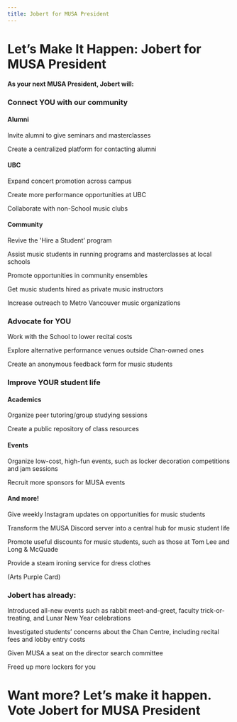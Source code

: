 ```yaml
---
title: Jobert for MUSA President
---
```

# Let’s Make It Happen: Jobert for MUSA President
#### As your next MUSA President, Jobert will:
### Connect YOU with our community
#### Alumni
Invite alumni to give seminars and masterclasses

Create a centralized platform for contacting alumni

#### UBC
Expand concert promotion across campus

Create more performance opportunities at UBC

Collaborate with non-School music clubs

#### Community
Revive the 'Hire a Student' program

Assist music students in running programs and masterclasses at local schools

Promote opportunities in community ensembles

Get music students hired as private music instructors

Increase outreach to Metro Vancouver music organizations

### Advocate for YOU
Work with the School to lower recital costs

Explore alternative performance venues outside Chan-owned ones

Create an anonymous feedback form for music students

### Improve YOUR student life
#### Academics
Organize peer tutoring/group studying sessions

Create a public repository of class resources

#### Events
Organize low-cost, high-fun events, such as locker decoration competitions and jam sessions

Recruit more sponsors for MUSA events
#### And more!
Give weekly Instagram updates on opportunities for music students

Transform the MUSA Discord server into a central hub for music student life

Promote useful discounts for music students, such as those at Tom Lee and Long & McQuade

Provide a steam ironing service for dress clothes

(Arts Purple Card)

### Jobert has already:
Introduced all-new events such as rabbit meet-and-greet, faculty trick-or-treating, and Lunar New Year celebrations

Investigated students’ concerns about the Chan Centre, including recital fees and lobby entry costs

Given MUSA a seat on the director search committee

Freed up more lockers for you

# Want more? Let’s make it happen. Vote Jobert for MUSA President
